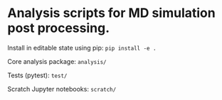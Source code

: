# Analysis scripts for MD simulation post processing.

Install in editable state using pip:
`pip install -e .`

Core analysis package:
`analysis/`

Tests (pytest):
`test/`

Scratch Jupyter notebooks:
`scratch/`
